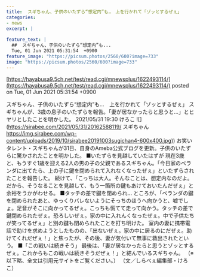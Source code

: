```yaml
---
title:  スギちゃん、子供のいたずら“想定内”も…　上を行かれて「ゾッとするぜぇ」  
categories:
- news
excerpt: |
  
feature_text: |
  ##  スギちゃん、子供のいたずら“想定内”も...
  Tue, 01 Jun 2021 05:31:54  +0900
feature_image: "https://picsum.photos/2560/600?image=733"
image: "https://picsum.photos/2560/600?image=733"
---
```


[https://hayabusa9.5ch.net/test/read.cgi/mnewsplus/1622493114/](https://hayabusa9.5ch.net/test/read.cgi/mnewsplus/1622493114/)
posted on Tue, 01 Jun 2021 05:31:54  +0900

<!--more-->

スギちゃん、子供のいたずら“想定内”も…　上を行かれて「ゾッとするぜぇ」 スギちゃんが、3歳の息子のいたずらを報告。「妻が居なかったらと思うと…」とヒヤリとしたことを明かした。 2021/05/31 19:30 けろこ ![](https://sirabee.com/2021/05/31/20162588119/ スギちゃん [https://img.sirabee.com/wp-content/uploads/2019/10/sirabee20191003sugichan4-600x400.jpg)](https://img.sirabee.com/wp-content/uploads/2019/10/sirabee20191003sugichan4-600x400.jpg)) お笑いタレント・スギちゃんが31日、自身のAmeba公式ブログを更新。子供のいたずらに驚かされたことを明かした。 ■いたずらを見越していたはずが 現在3歳と、もうすぐ1歳を迎える2人の男の子の父親であるスギちゃん。「今日家のベランダに出てたら、上の子に鍵を閉められて入れなくなったぜぇ」といたずらされたことを報告した。 続けて、「こっちは大人。そんなことは、想定内なのだよ。だから、そうなることを見越して、もう一箇所の鍵もあけておいたんだぜぇ」と余裕をうかがわせる。 ■タッチの差で鍵を閉められ… ところが、「ベランダの鍵を閉められたあと、ゆっくりバレないようにそっちのほうへ向かうと、嘘でしょ。足音がそこに向かってるぜぇ。こっちも慌てて走って向かう。タッチの差で鍵閉められたぜぇ。恐ろしいぜぇ。家の中に入れんくなったぜぇ。中で子供たちが笑ってるぜぇ」と別の鍵も閉められたことを打ち明けた。 室内の妻に携帯電話で助けを求めようとしたものの、「出ないぜぇ。家の中に居るのにだぜぇ。助けてくれだぜぇ！」と焦ったが、その後、妻が気付いて無事に救出されたという。 ■「この戦いは続きそう」 最後は、「妻が居なかったらと思うとゾッとするぜぇ。これからもこの戦いは続きそうだぜぇ！」と結んでいるスギちゃん。 （※以下略、全文は引用元サイトをご覧ください。） （文／しらべぇ編集部・けろこ）
